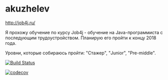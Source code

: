 # akuzhelev

http://job4j.ru/

Я прохожу обучение по курсу Job4j - обучение на Java-программиста с последующим трудоустройством. Планирую его пройти к концу 2018 года.

Уровни, которые собираюсь пройти: "Стажер", "Junior", "Pre-middle".

[![Build Status](https://travis-ci.org/alexeykuzhelev/akuzhelev.svg?branch=master)](https://travis-ci.org/alexeykuzhelev/akuzhelev)

[![codecov](https://codecov.io/gh/alexeykuzhelev/akuzhelev/branch/master/graph/badge.svg)](https://codecov.io/gh/alexeykuzhelev/akuzhelev)
